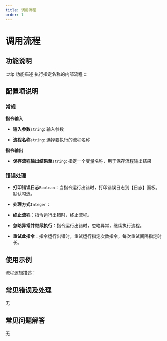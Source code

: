 ```yaml
---
title: 调用流程
order: 1
---
```


# 调用流程

## 功能说明

:::tip 功能描述
执行指定名称的内部流程
:::

## 配置项说明

### 常规

**指令输入**

- **输入参数**`string`: 输入参数

- **流程名称**`string`: 选择要执行的流程名称


**指令输出**

- **保存流程输出结果至**`string`: 指定一个变量名称，用于保存流程输出结果

### 错误处理

- **打印错误日志**`Boolean`：当指令运行出错时，打印错误日志到【日志】面板。默认勾选。

- **处理方式**`Integer`：

 - **终止流程**：指令运行出错时，终止流程。

 - **忽略异常并继续执行**：指令运行出错时，忽略异常，继续执行流程。

 - **重试此指令**：指令运行出错时，重试运行指定次数指令，每次重试间隔指定时长。

## 使用示例

流程逻辑描述：

## 常见错误及处理

无

## 常见问题解答

无

